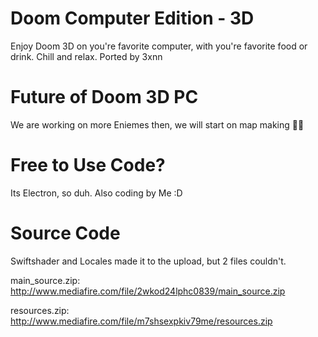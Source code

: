 # Doom Computer Edition - 3D
Enjoy Doom 3D on you're favorite computer, with you're favorite food or drink. Chill and relax. Ported by 3xnn
# Future of Doom 3D PC
We are working on more Eniemes then, we will start on map making 💪🏻
# Free to Use Code?
Its Electron, so duh. Also coding by Me :D
# Source Code
Swiftshader and Locales made it to the upload, but 2 files couldn't.

main_source.zip: http://www.mediafire.com/file/2wkod24lphc0839/main_source.zip

resources.zip: http://www.mediafire.com/file/m7shsexpkiv79me/resources.zip
